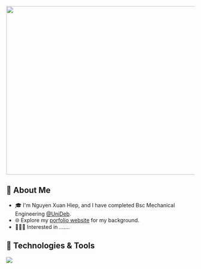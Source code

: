 <div id="header" align="center">
  <img src="https://media.giphy.com/media/unxCGmTuBvwo2djRLA/giphy.gif" width="750" height="450"/>
</div>


## 🚀 About Me
 
- 🎓 I'm Nguyen Xuan Hiep, and I have completed Bsc Mechanical Engineering <a href="https://edu.unideb.hu/p/mechanical-engineering-bsc">@UniDeb</a>.
- 🌐 Explore my [porfolio website](https://hiepnguyen2000.github.io/Hiep.github.io/) for my background.
- 👩🏻‍💻 Interested in .......

## 🔧 Technologies & Tools
![](https://img.shields.io/badge/Code-MATLAB-informational?style=flat&logo=matlab&logoColor=white&color=2bbc8a)


<!--
**HiepNguyen2000/HiepNguyen2000** is a ✨ _special_ ✨ repository because its `README.md` (this file) appears on your GitHub profile.

Here are some ideas to get you started:

- 🔭 I’m currently working on ...
- 🌱 I’m currently learning ...
- 👯 I’m looking to collaborate on ...
- 🤔 I’m looking for help with ...
- 💬 Ask me about ...
- 📫 How to reach me: ...
- 😄 Pronouns: ...
- ⚡ Fun fact: ...
-->

